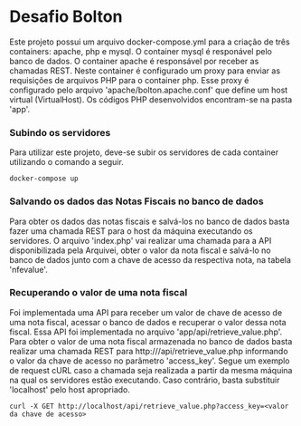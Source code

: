 Desafio Bolton
==============

Este projeto possui um arquivo docker-compose.yml para a criação de três containers: apache, php e mysql.
O container mysql é responável pelo banco de dados. O container apache é responsável por receber as chamadas REST. Neste container é configurado um proxy para enviar as requisições de arquivos PHP para o container php. Esse proxy é configurado pelo arquivo 'apache/bolton.apache.conf' que define um host virtual (VirtualHost).
Os códigos PHP desenvolvidos encontram-se na pasta 'app'. 

### Subindo os servidores
Para utilizar este projeto, deve-se subir os servidores de cada container utilizando o comando a seguir.

```
docker-compose up
```

### Salvando os dados das Notas Fiscais no banco de dados
Para obter os dados das notas fiscais e salvá-los no banco de dados basta fazer uma chamada REST para o host da máquina executando os servidores. O arquivo 'index.php' vai realizar uma chamada para a API disponibilizada pela Arquivei, obter o valor da nota fiscal e salvá-lo no banco de dados junto com a chave de acesso da respectiva nota, na tabela 'nfevalue'.

### Recuperando o valor de uma nota fiscal
Foi implementada uma API para receber um valor de chave de acesso de uma nota fiscal, acessar o banco de dados e recuperar o valor dessa nota fiscal. Essa API foi implementada no arquivo 'app/api/retrieve_value.php'. Para obter o valor de uma nota fiscal armazenada no banco de dados basta realizar uma chamada REST para http://<host>/api/retrieve_value.php informando o valor da chave de acesso no parâmetro 'access_key'. Segue um exemplo de request cURL caso a chamada seja realizada a partir da mesma máquina na qual os servidores estão executando. Caso contrário, basta substituir 'localhost' pelo host apropriado.

```
curl -X GET http://localhost/api/retrieve_value.php?access_key=<valor da chave de acesso>
```
